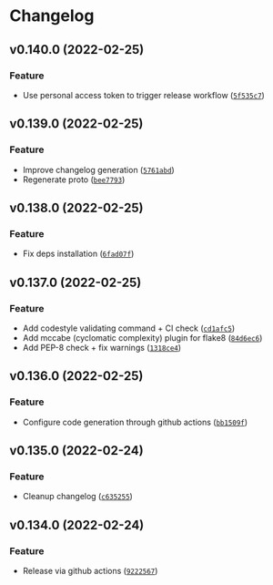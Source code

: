 # Changelog

<!--next-version-placeholder-->

## v0.140.0 (2022-02-25)
### Feature
* Use personal access token to trigger release workflow
 ([`5f535c7`](https://github.com/yandex-cloud/python-sdk/commit/5f535c74d9d564e0d08f161ba7b51ef55adbb970))

## v0.139.0 (2022-02-25)
### Feature
* Improve changelog generation
 ([`5761abd`](https://github.com/yandex-cloud/python-sdk/commit/5761abd71a65abcc9b1383bfbb8a5021fdd0323c))
* Regenerate proto
 ([`bee7793`](https://github.com/yandex-cloud/python-sdk/commit/bee7793a76617a41ca8433e40422be69dba1247e))

## v0.138.0 (2022-02-25)
### Feature
* Fix deps installation
 ([`6fad07f`](https://github.com/yandex-cloud/python-sdk/commit/6fad07fd9025ce6731082b4ec3f53d3b3a313b07))

## v0.137.0 (2022-02-25)
### Feature
* Add codestyle validating command + CI check ([`cd1afc5`](https://github.com/yandex-cloud/python-sdk/commit/cd1afc5edf358bf5ed8c7ade14d9789718b60b29))
* Add mccabe (cyclomatic complexity) plugin for flake8
 ([`84d6ec6`](https://github.com/yandex-cloud/python-sdk/commit/84d6ec6f2b07332e13b88e878975dcdaae9fe3df))
* Add PEP-8 check + fix warnings
 ([`1318ce4`](https://github.com/yandex-cloud/python-sdk/commit/1318ce47ba74f047a434f1cb66eb8a9d8ffe57df))

## v0.136.0 (2022-02-25)
### Feature
* Configure code generation through github actions
 ([`bb1509f`](https://github.com/yandex-cloud/python-sdk/commit/bb1509fad56551b0fca1a1afa68c91e4920c4515))

## v0.135.0 (2022-02-24)
### Feature
* Cleanup changelog ([`c635255`](https://github.com/yandex-cloud/python-sdk/commit/c63525586e85a7e752b5792ce73b8d2bc3e5a450))

## v0.134.0 (2022-02-24)
### Feature
* Release via github actions ([`9222567`](https://github.com/yandex-cloud/python-sdk/commit/92225671e201543711638cede06a818629cace85))

